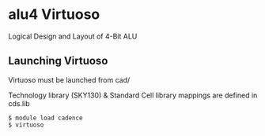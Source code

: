 # alu4 Virtuoso
Logical Design and Layout of 4-Bit ALU

## Launching Virtuoso
Virtuoso must be launched from cad/

Technology library (SKY130) & Standard Cell library mappings are defined in cds.lib

```shell
$ module load cadence
$ virtuoso
```


